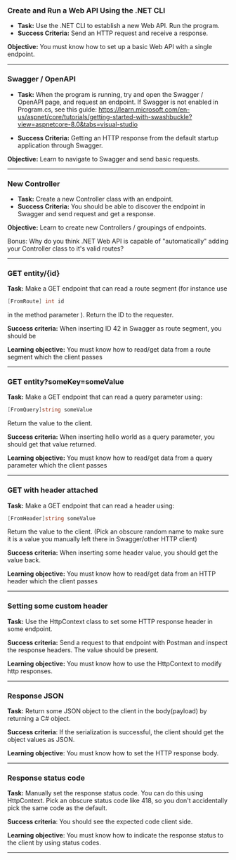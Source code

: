 ### Create and Run a Web API Using the .NET CLI 

- **Task:** Use the .NET CLI to establish a new Web API. Run the program.
- **Success Criteria:** Send an HTTP request and receive a response. 

**Objective:** You must know how to set up a basic Web API with a single endpoint.

---

### Swagger / OpenAPI



- **Task:** When the program is running, try and open the Swagger / OpenAPI page, and request an endpoint.
If Swagger is not enabled in Program.cs, see this guide: 
https://learn.microsoft.com/en-us/aspnet/core/tutorials/getting-started-with-swashbuckle?view=aspnetcore-8.0&tabs=visual-studio

- **Success Criteria:** Getting an HTTP response from the default startup application through Swagger.

**Objective:** Learn to navigate to Swagger and send basic requests.

---

### New Controller



- **Task:** Create a new Controller class with an endpoint.
- **Success Criteria:** You should be able to discover the endpoint in Swagger and send request and get a response.

**Objective:** Learn to create new Controllers / groupings of endpoints.

Bonus: Why do you think .NET Web API is capable of "automatically" adding your Controller class to it's valid routes?

---

### GET entity/{id}

**Task:** Make a GET endpoint that can read a route segment (for instance use 

```C#
[FromRoute] int id
```
in the method parameter
). Return the ID to the requester.

**Success criteria:** When inserting ID 42 in Swagger as route segment, you should be 


**Learning objective:** You must know how to read/get data from a route segment which the client passes

---

### GET entity?someKey=someValue

**Task:** Make a GET endpoint that can read a query parameter using:

```c#
[FromQuery]string someValue
```
Return the value to the client.

**Success criteria:** When inserting hello world as a query parameter, you should get that value returned.

**Learning objective:** You must know how to read/get data from a query parameter which the client passes

---

### GET with header attached

**Task:** Make a GET endpoint that can read a header using:

```c#
[FromHeader]string someValue
```
Return the value to the client.
(Pick an obscure random name to make sure it is a value you manually left there in Swagger/other HTTP client)

**Success criteria:** When inserting some header value, you should get the value back.

**Learning objective:** You must know how to read/get data from an HTTP header which the client passes

---

### Setting some custom header

**Task:** Use the HttpContext class to set some HTTP response header in some endpoint.

**Success criteria:** Send a request to that endpoint with Postman and inspect the response headers. The value should be present.

**Learning objective:** You must know how to use the HttpContext to modify http responses.

---

### Response JSON

**Task:** Return some JSON object to the client in the body(payload) by returning a C# object.

**Success criteria**: If the serialization is successful, the client should get the object values as JSON.

**Learning objective**: You must know how to set the HTTP response body.

---

### Response status code

**Task:** Manually set the response status code. You can do this using HttpContext. Pick an obscure status code like 418, so you don't accidentally pick the same code as the default.

**Success criteria**: You should see the expected code client side.

**Learning objective**: You must know how to indicate the response status to the client by using status codes.

---


